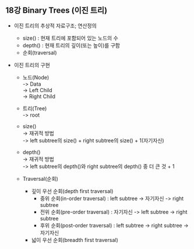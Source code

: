 ## 18강 Binary Trees (이진 트리)

- 이진 트리의 추상적 자료구조; 연산정의

  - size() : 현재 트리에 포함되어 있는 노드의 수
  - depth() : 현재 트리의 깊이(또는 높이)를 구함
  - 순회(traversal)

- 이진 트리의 구현

  - 노드(Node)  
    -> Data  
    -> Left Child  
    -> Right Child

  - 트리(Tree)  
    -> root

  - size()  
    -> 재귀적 방법  
    -> left subtree의 size() + right subtree의 size() + 1(자기자신)

  - depth()  
    -> 재귀적 방법  
    -> left subtree의 depth()와 right subtree의 depth() 중 더 큰 것 + 1

  - Traversal(순회)
    - 깊이 우선 순회(depth first traversal)
      - 중위 순회(in-order traversal) : left subtree -> 자기자신 -> right subtree
      - 전위 순회(pre-order traversal) : 자기자신 -> left subtree -> right subtree
      - 후위 순회(post-order traversal) : left subtree -> right subtree -> 자기자신
    - 넓이 우선 순회(breadth first traversal)
